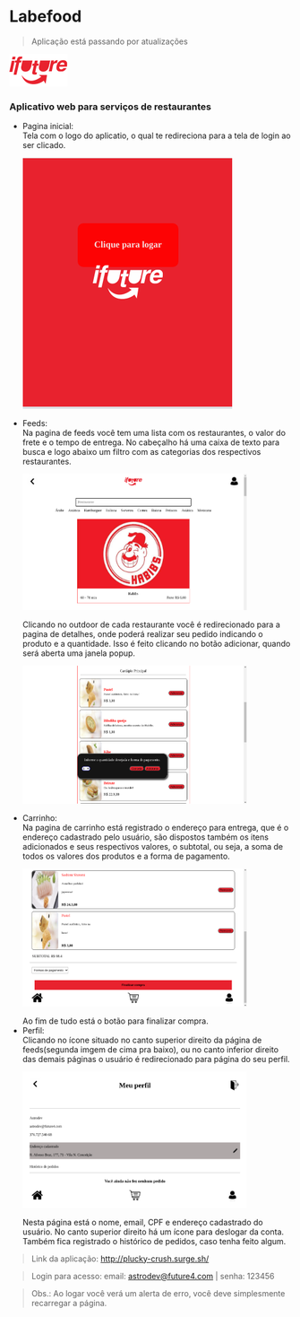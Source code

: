 # Labefood

> Aplicação está passando por atualizações
<body>
	<img src="src/img/logo-future-eats-invert.png">
	<h3>Aplicativo web para serviços de restaurantes</h3>
	<ul>
		<li>
			Pagina inicial:<br>Tela com o logo do aplicatio, o qual te redireciona para a tela de login ao ser 
			clicado.
			<p><img src="imgREADME/home.png"></p>
		</li>
		<li>
			Feeds:<br>
			Na pagina de feeds você tem uma lista com os restaurantes, o valor do
			frete e o tempo de entrega. No cabeçalho há uma caixa de texto para busca e logo abaixo
			um filtro com as categorias dos respectivos restaurantes.
			<p><img src="imgREADME/feeds.png" width='400'></p>
			Clicando no outdoor de cada restaurante
			você é redirecionado para a pagina de detalhes, onde poderá realizar seu pedido indicando
			o produto e a quantidade. Isso é feito clicando no botão adicionar, quando será 
			aberta uma janela popup.
			<p><img src="imgREADME/adicionar.png" width='400'></p>			
		</li>
		<li>
			Carrinho:<br>
			Na pagina de carrinho está registrado o endereço para entrega, que é o endereço cadastrado pelo usuário, são dispostos também os itens adicionados e seus respectivos valores, o subtotal, ou seja, a soma de todos os valores dos produtos e a forma de pagamento.
			<p><img src="imgREADME/carrinho.png" width='400'></p>
			Ao fim de tudo está o botão para finalizar compra. 
		</li>
		<li>
			Perfil:<br>
			Clicando no ícone situado no canto superior direito da página de feeds(segunda imgem de cima pra baixo), ou no canto inferior direito das demais páginas o usuário é redirecionado para página do seu perfil.
			<p><img src="imgREADME/profile.png" width='400'></p>
			Nesta página está o nome, email, CPF e endereço cadastrado do usuário. No canto superior direito há um ícone para deslogar da conta. Também fica registrado o histórico de pedidos, caso tenha feito algum.    
		</li>
	</ul>


>Link da aplicação: http://plucky-crush.surge.sh/

>Login para acesso: email: astrodev@future4.com | senha: 123456

>Obs.: Ao logar você verá um alerta de erro, você deve simplesmente recarregar a página.
